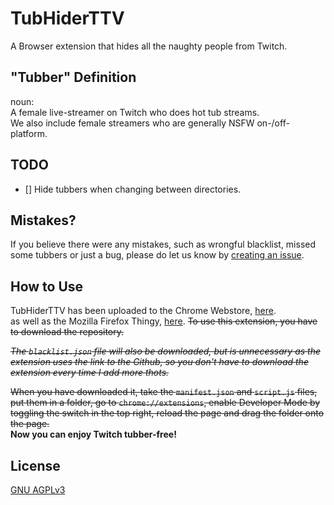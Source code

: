 # TubHiderTTV
A Browser extension that hides all the naughty people from Twitch.
## "Tubber" Definition
noun:  
   A female live-streamer on Twitch who does hot tub streams.  
We also include female streamers who are generally NSFW on-/off-platform.
## TODO
  - [] Hide tubbers when changing between directories.
## Mistakes?
If you believe there were any mistakes, such as wrongful blacklist, missed some tubbers or just a bug, please do let us know by [creating an issue](https://github.com/atlsdev/TubHiderTTV/issues/new/choose).
## How to Use
TubHiderTTV has been uploaded to the Chrome Webstore, [here](https://chrome.google.com/webstore/detail/tubhiderttv/ejanakbkdmbojlhlphcnhlbgdbmjkije).  
as well as the Mozilla Firefox Thingy, [here](https://addons.mozilla.org/en-US/firefox/addon/tubhiderttv).
~~To use this extension, you have to download the repository.~~ 

~~*The `blacklist.json` file will also be downloaded, but is unnecessary as the extension uses the link to the Github, so you don't have to download the extension every time I add more thots.*~~  

~~When you have downloaded it, take the `manifest.json` and `script.js` files, put them in a folder, go to `chrome://extensions`, enable Developer Mode by toggling the switch in the top right, reload the page and drag the folder onto the page.~~  
**Now you can enjoy Twitch tubber-free!**
## License
[GNU AGPLv3](https://choosealicense.com/licenses/agpl-3.0)
